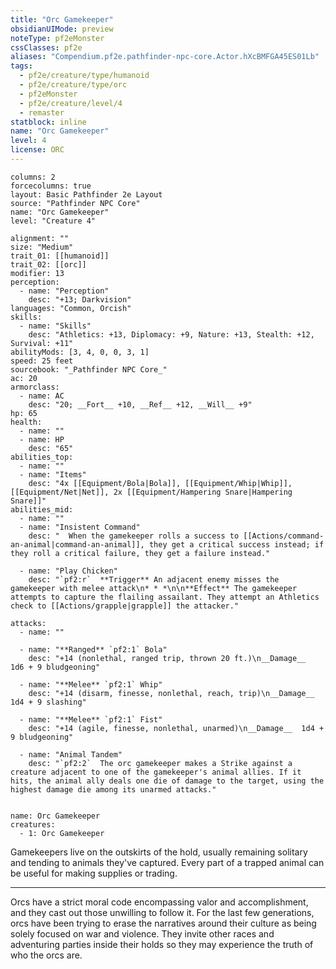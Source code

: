 ```yaml
---
title: "Orc Gamekeeper"
obsidianUIMode: preview
noteType: pf2eMonster
cssClasses: pf2e
aliases: "Compendium.pf2e.pathfinder-npc-core.Actor.hXcBMFGA45ES01Lb" 
tags:
  - pf2e/creature/type/humanoid
  - pf2e/creature/type/orc
  - pf2eMonster
  - pf2e/creature/level/4
  - remaster
statblock: inline
name: "Orc Gamekeeper"
level: 4
license: ORC
---
```


```statblock
columns: 2
forcecolumns: true
layout: Basic Pathfinder 2e Layout
source: "Pathfinder NPC Core"
name: "Orc Gamekeeper"
level: "Creature 4"

alignment: ""
size: "Medium"
trait_01: [[humanoid]]
trait_02: [[orc]]
modifier: 13
perception:
  - name: "Perception"
    desc: "+13; Darkvision"
languages: "Common, Orcish"
skills:
  - name: "Skills"
    desc: "Athletics: +13, Diplomacy: +9, Nature: +13, Stealth: +12, Survival: +11"
abilityMods: [3, 4, 0, 0, 3, 1]
speed: 25 feet
sourcebook: "_Pathfinder NPC Core_"
ac: 20
armorclass:
  - name: AC
    desc: "20; __Fort__ +10, __Ref__ +12, __Will__ +9"
hp: 65
health:
  - name: ""
  - name: HP
    desc: "65"
abilities_top:
  - name: ""
  - name: "Items"
    desc: "4x [[Equipment/Bola|Bola]], [[Equipment/Whip|Whip]], [[Equipment/Net|Net]], 2x [[Equipment/Hampering Snare|Hampering Snare]]"
abilities_mid:
  - name: ""
  - name: "Insistent Command"
    desc: "  When the gamekeeper rolls a success to [[Actions/command-an-animal|command-an-animal]], they get a critical success instead; if they roll a critical failure, they get a failure instead."

  - name: "Play Chicken"
    desc: "`pf2:r`  **Trigger** An adjacent enemy misses the gamekeeper with melee attack\n* * *\n\n**Effect** The gamekeeper attempts to capture the flailing assailant. They attempt an Athletics check to [[Actions/grapple|grapple]] the attacker."

attacks:
  - name: ""

  - name: "**Ranged** `pf2:1` Bola"
    desc: "+14 (nonlethal, ranged trip, thrown 20 ft.)\n__Damage__  1d6 + 9 bludgeoning"

  - name: "**Melee** `pf2:1` Whip"
    desc: "+14 (disarm, finesse, nonlethal, reach, trip)\n__Damage__  1d4 + 9 slashing"

  - name: "**Melee** `pf2:1` Fist"
    desc: "+14 (agile, finesse, nonlethal, unarmed)\n__Damage__  1d4 + 9 bludgeoning"

  - name: "Animal Tandem"
    desc: "`pf2:2`  The orc gamekeeper makes a Strike against a creature adjacent to one of the gamekeeper's animal allies. If it hits, the animal ally deals one die of damage to the target, using the highest damage die among its unarmed attacks."
 
```

```encounter-table
name: Orc Gamekeeper
creatures:
  - 1: Orc Gamekeeper
```



Gamekeepers live on the outskirts of the hold, usually remaining solitary and tending to animals they've captured. Every part of a trapped animal can be useful for making supplies or trading.

* * *

Orcs have a strict moral code encompassing valor and accomplishment, and they cast out those unwilling to follow it. For the last few generations, orcs have been trying to erase the narratives around their culture as being solely focused on war and violence. They invite other races and adventuring parties inside their holds so they may experience the truth of who the orcs are.
